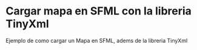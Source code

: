 # Cargar mapa en SFML con la libreria TinyXml
Ejemplo de como cargar un Mapa en SFML, adems de la libreria TinyXml
